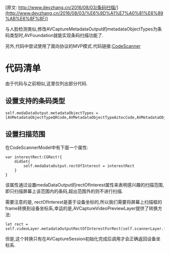 
[原文: http://www.devzhang.cn/2016/08/03/条码扫描/](http://www.devzhang.cn/2016/08/03/%E6%9D%A1%E7%A0%81%E6%89%AB%E6%8F%8F/)

与人脸检测类似,修改AVCaptureMetadataOutput的metadataObjectTypes为条码类型时,AVFoundation就能实现条码扫描功能了.

另外,代码中尝试使用了面向协议的MVP模式.代码链接:[CodeScanner](https://github.com/changjianfeishui/CodeScanner)


# 代码清单

由于代码与之前相似,这里仅列出部分代码.

## 设置支持的条码类型

    self.medaDataOutput.metadataObjectTypes = [AVMetadataObjectTypeQRCode,AVMetadataObjectTypeAztecCode,AVMetadataObjectTypeUPCECode]

## 设置扫描范围

在CodeScannerModel中有下面一个属性:

    var interestRect:CGRect!{
        didSet{
            self.medaDataOutput.rectOfInterest = interestRect
        }
    }
该属性通过设置medaDataOutput的rectOfInterest属性来表明感兴趣的扫描范围,即只扫描屏幕上该范围内的条码,超出范围外的则不进行扫描.

需要注意的是, rectOfInterest是基于设备坐标的,所以我们需要将屏幕上扫描框的frame转换到设备坐标系,幸运的是,AVCaptureVideoPreviewLayer提供了转换方法:

    let rect = self.videoLayer.metadataOutputRectOfInterestForRect(self.scannerLayer.frame)
    
但是,这个转换只有在AVCaptureSession初始化完成后调用才会正确返回设备坐标系. 